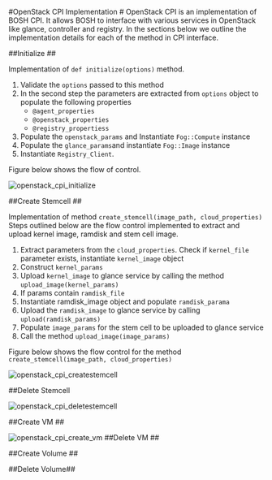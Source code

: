 #OpenStack CPI Implementation #
OpenStack CPI is an implementation of BOSH CPI. It allows BOSH to interface with various services in OpenStack like glance, controller and registry. In the sections below we outline the implementation details for each of the method in CPI interface.

##Initialize ##

Implementation of `def initialize(options)` method. 

1. Validate the `options` passed to this method
2. In the second step the parameters are extracted from `options` object to populate the following properties 
	+ `@agent_properties`	
	+ `@openstack_properties`
	+ `@registry_propertiess`
3. Populate the `openstack_params` and Instantiate `Fog::Compute` instance
4. Populate the `glance_params`and instantiate `Fog::Image` instance
5. Instantiate `Registry_Client`.

Figure below shows the flow of control.

![openstack_cpi_initialize](https://raw.github.com/rajdeepd/openstack-bosh-cpi/master/images/openstack_cpi_initialize.png)

##Create Stemcell ##

Implementation of method `create_stemcell(image_path, cloud_properties)`
Steps outlined below are the flow control implemented to extract and upload kernel image, ramdisk and stem cell image.

1. Extract parameters from the `cloud_properties`. Check if `kernel_file` parameter exists, instantiate `kernel_image` object
2. Construct `kernel_params`
3. Upload `kernel_image` to glance service by calling the method `upload_image(kernel_params)`
4. If params contain `ramdisk_file` 
5. Instantiate ramdisk_image object and populate `ramdisk_parama`
6. Upload the `ramdisk_image` to glance service by calling `upload(ramdisk_params)`
7. Populate `image_params` for the stem cell to be uploaded to glance service
8. Call the method `upload_image(image_params)` 

Figure below shows the flow control for the method `create_stemcell(image_path, cloud_properties)`

![openstack_cpi_createstemcell](https://raw.github.com/rajdeepd/openstack-bosh-cpi/master/images/openstack_cpi_createstemcell.png)

##Delete Stemcell

![openstack_cpi_deletestemcell](https://raw.github.com/rajdeepd/openstack-bosh-cpi/master/images/openstack_cpi_deletestemcell.png)

##Create VM ##

![openstack_cpi_create_vm](https://raw.github.com/rajdeepd/openstack-bosh-cpi/master/images/openstack_cpi_create_vm.png)
##Delete VM ##

##Create Volume ##

##Delete Volume##
